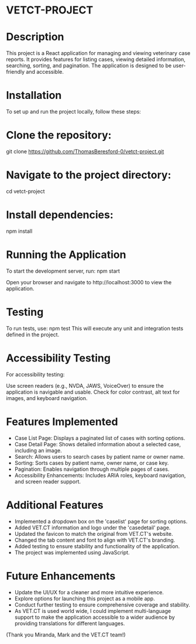 # VETCT-PROJECT
# Description

This project is a React application for managing and viewing veterinary case reports. It provides features for listing cases, viewing detailed information, searching, sorting, and pagination. The application is designed to be user-friendly and accessible.

# Installation
To set up and run the project locally, follow these steps:

# Clone the repository:
git clone https://github.com/ThomasBeresford-0/vetct-project.git

# Navigate to the project directory:
cd vetct-project

# Install dependencies:
npm install

# Running the Application
To start the development server, run:
npm start

Open your browser and navigate to http://localhost:3000 to view the application.

# Testing
To run tests, use:
npm test
This will execute any unit and integration tests defined in the project.

# Accessibility Testing
For accessibility testing:

Use screen readers (e.g., NVDA, JAWS, VoiceOver) to ensure the application is navigable and usable.
Check for color contrast, alt text for images, and keyboard navigation.

# Features Implemented
- Case List Page: Displays a paginated list of cases with sorting options.
- Case Detail Page: Shows detailed information about a selected case, including an image.
- Search: Allows users to search cases by patient name or owner name.
- Sorting: Sorts cases by patient name, owner name, or case key.
- Pagination: Enables navigation through multiple pages of cases.
- Accessibility Enhancements: Includes ARIA roles, keyboard navigation, and screen reader support.

# Additional Features
- Implemented a dropdown box on the 'caselist' page for sorting options.
- Added VET.CT information and logo under the 'casedetail' page.
- Updated the favicon to match the original from VET.CT's website.
- Changed the tab content and font to align with VET.CT's branding.
- Added testing to ensure stability and functionality of the application.
- The project was implemented using JavaScript.

# Future Enhancements
- Update the UI/UX for a cleaner and more intuitive experience.
- Explore options for launching this project as a mobile app.
- Conduct further testing to ensure comprehensive coverage and stability.
- As VET.CT is used world wide, I could implement  multi-language support to make the application accessible to a wider audience by providing translations for different languages.

(Thank you Miranda, Mark and the VET.CT team!) 
